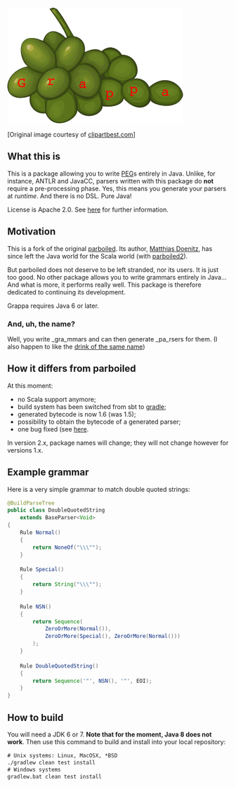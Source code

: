 ![logo](misc/grappa-logo.png)

\[Original image courtesy of [clipartbest.com](www.clipartbest.com/clipart-Kin5EMyiq)\]

## What this is

This is a package allowing you to write
[PEG](http://en.wikipedia.org/wiki/Parsing_expression_grammar)s entirely in Java. Unlike, for
instance, ANTLR and JavaCC, parsers written with this package do **not** require a pre-processing
phase. Yes, this means you generate your parsers at _runtime_. And there is no DSL. Pure Java!

License is Apache 2.0. See [here](https://github.com/parboiled1/project-info) for further
information.

## Motivation

This is a fork of the original [parboiled](https://github.com/sirthias/parboiled). Its author,
[Matthias Doenitz](https://github.com/sirthias), has since left the Java world for the Scala world
(with [parboiled2](https://github.com/sirthias/parboiled2)).

But parboiled does not deserve to be left stranded, nor its users. It is just
too good. No other package allows you to write grammars entirely in Java... And
what is more, it performs really well. This package is therefore dedicated to
continuing its development.

Grappa requires Java 6 or later.

### And, uh, the name?

Well, you write _gra_mmars and can then generate _pa_rsers for them. (I also happen to like the
[drink of the same name](http://www.istitutograppa.org/))

## How it differs from parboiled

At this moment:

* no Scala support anymore;
* build system has been switched from sbt to [gradle](http://gradle.org);
* generated bytecode is now 1.6 (was 1.5);
* possibility to obtain the bytecode of a generated parser;
* one bug fixed (see [here](https://github.com/parboiled1/parboiled-core/issues/1).

In version 2.x, package names will change; they will not change however for versions 1.x.

## Example grammar

Here is a very simple grammar to match double quoted strings:

```java
@BuildParseTree
public class DoubleQuotedString
    extends BaseParser<Void>
{
    Rule Normal()
    {
        return NoneOf("\\\"");
    }

    Rule Special()
    {
        return String("\\\"");
    }

    Rule NSN()
    {
        return Sequence(
            ZeroOrMore(Normal()),
            ZeroOrMore(Special(), ZeroOrMore(Normal()))
        );
    }

    Rule DoubleQuotedString()
    {
        return Sequence('"', NSN(), '"', EOI);
    }
}
```

## How to build

You will need a JDK 6 or 7. **Note that for the moment, Java 8 does not work**. Then use this
command to build and install into your local repository:

```
# Unix systems: Linux, MacOSX, *BSD
./gradlew clean test install
# Windows systems
gradlew.bat clean test install
```

